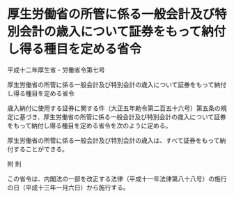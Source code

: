 # 厚生労働省の所管に係る一般会計及び特別会計の歳入について証券をもって納付し得る種目を定める省令

平成十二年厚生省・労働省令第七号

厚生労働省の所管に係る一般会計及び特別会計の歳入について証券をもって納付し得る種目を定める省令

歳入納付に使用する証券に関する件（大正五年勅令第二百五十六号）第五条の規定に基づき、厚生労働省の所管に係る一般会計及び特別会計の歳入について証券をもって納付し得る種目を定める省令を次のように定める。

厚生労働省の所管に係る一般会計及び特別会計の歳入は、すべて証券をもって納付することができる。

附 則

この省令は、内閣法の一部を改正する法律（平成十一年法律第八十八号）の施行の日（平成十三年一月六日）から施行する。
